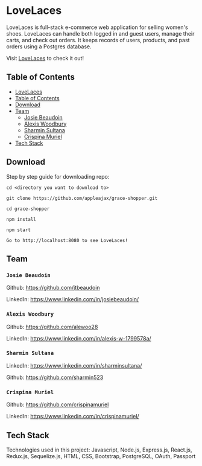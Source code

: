 # LoveLaces

LoveLaces is full-stack e-commerce web application for selling women's shoes. LoveLaces can handle both logged in and guest users, manage their carts, and check out orders. It keeps records of users, products, and past orders using a Postgres database.

Visit [LoveLaces](https://lovelaces.herokuapp.com) to check it out!

## Table of Contents

* [LoveLaces](#LoveLaces)
* [Table of Contents](#Table-of-Contents)
* [Download](#Download)
* [Team](#Team)
  * [Josie Beaudoin](#Josie-Beaudoin)
  * [Alexis Woodbury](#Alexis-Woodbury)
  * [Sharmin Sultana](#Sharmin-Sultana)
  * [Crispina Muriel](#Crispina-Muriel)
* [Tech Stack](#Tech-Stack)

## Download

Step by step guide for downloading repo:

```
cd <directory you want to download to>

git clone https://github.com/appleajax/grace-shopper.git

cd grace-shopper

npm install

npm start

Go to http://localhost:8080 to see LoveLaces!
```

## Team

### `Josie Beaudoin`

Github: https://github.com/jtbeaudoin

LinkedIn: https://www.linkedin.com/in/josiebeaudoin/

### `Alexis Woodbury`

Github: https://github.com/alewoo28

LinkedIn: https://www.linkedin.com/in/alexis-w-1799578a/

### `Sharmin Sultana`

LinkedIn: https://www.linkedin.com/in/sharminsultana/

Github: https://github.com/sharmin523

### `Crispina Muriel`

Github: https://github.com/crispinamuriel

LinkedIn: https://www.linkedin.com/in/crispinamuriel/

## Tech Stack

Technologies used in this project: Javascript, Node.js, Express.js, React.js, Redux.js, Sequelize.js, HTML, CSS, Bootstrap, PostgreSQL, OAuth, Passport
